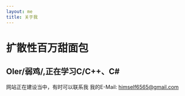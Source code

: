 ```yaml
---
layout: me
title: 关于我
---
```

# 扩散性百万甜面包
## OIer/弱鸡/,正在学习C/C++、C#


网站正在建设当中，有时可以联系我
我的E-Mail: himself6565@gmail.com